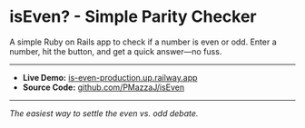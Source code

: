 # isEven? - Simple Parity Checker

A simple Ruby on Rails app to check if a number is even or odd. Enter a number, hit the button, and get a quick answer—no fuss.

---

- **Live Demo:** [is-even-production.up.railway.app](https://is-even-production.up.railway.app/)
- **Source Code:** [github.com/PMazzaJ/isEven](https://github.com/PMazzaJ/isEven)

---

_The easiest way to settle the even vs. odd debate._